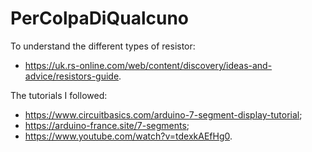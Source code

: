 # PerColpaDiQualcuno

To understand the different types of resistor:
* <https://uk.rs-online.com/web/content/discovery/ideas-and-advice/resistors-guide>.

The tutorials I followed:
* <https://www.circuitbasics.com/arduino-7-segment-display-tutorial>;
* <https://arduino-france.site/7-segments>;
*  <https://www.youtube.com/watch?v=tdexkAEfHg0>.